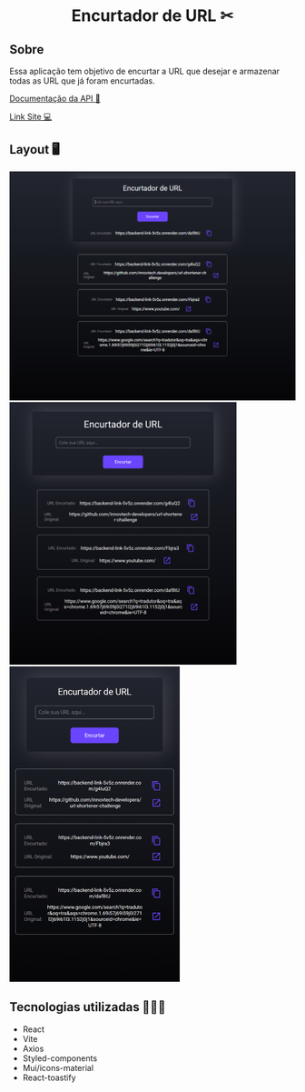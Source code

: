 
<h1 align="center">Encurtador de URL ✂</h1>

## Sobre 
Essa aplicação tem objetivo de encurtar a URL que desejar e armazenar todas as URL que já foram encurtadas.


<a href="https://github.com/wagnerSfarias/backend-link" target="_blank" >Documentação da API 📖</a>

<a href="https://encurtador-url-net.netlify.app/" target="_blank" >Link Site 💻</a>


<h2>Layout 🖥️</h2>
<img width="600" src="src/assets/desktop.png">
<img width="400" src="src/assets/tablet.png">
<img width="300" src="src/assets/mobile.png">



## Tecnologias utilizadas 👨🏻‍💻
- React
- Vite
- Axios
- Styled-components
- Mui/icons-material
- React-toastify
